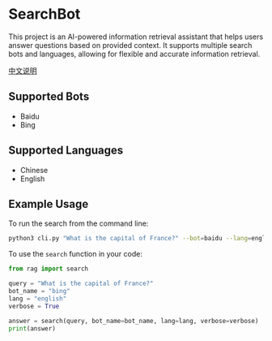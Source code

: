 # SearchBot

This project is an AI-powered information retrieval assistant that helps users answer questions based on provided
context. It supports multiple search bots and languages, allowing for flexible and accurate information retrieval.

[中文说明](README-CN.md)

## Supported Bots

- Baidu
- Bing

## Supported Languages

- Chinese
- English

## Example Usage

To run the search from the command line:

```sh
python3 cli.py "What is the capital of France?" --bot=baidu --lang=english --verbose
```

To use the `search` function in your code:

```python
from rag import search

query = "What is the capital of France?"
bot_name = "bing"
lang = "english"
verbose = True

answer = search(query, bot_name=bot_name, lang=lang, verbose=verbose)
print(answer)
```